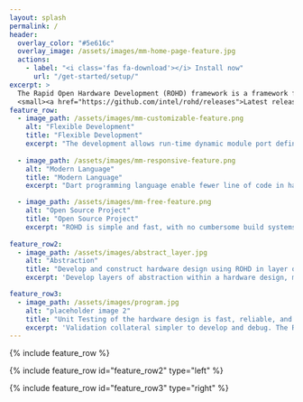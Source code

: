 ```yaml
---
layout: splash
permalink: /
header:
  overlay_color: "#5e616c"
  overlay_image: /assets/images/mm-home-page-feature.jpg
  actions:
    - label: "<i class='fas fa-download'></i> Install now"
      url: "/get-started/setup/"
excerpt: >
  The Rapid Open Hardware Development (ROHD) framework is a framework for describing and verifying hardware in the Dart programming language. ROHD enables you to build and traverse a graph of connectivity between module objects using unrestricted software. <br />
  <small><a href="https://github.com/intel/rohd/releases">Latest release v0.4.1</a></small>
feature_row:
  - image_path: /assets/images/mm-customizable-feature.png
    alt: "Flexible Development"
    title: "Flexible Development"
    excerpt: "The development allows run-time dynamic module port definitions (numbers, names, widths, etc.) and internal module logic, including recursive module contents. Conversion of modules to equivalent, human-readable, structurally similar SystemVerilog for integration or downstream tool consumption"
    
  - image_path: /assets/images/mm-responsive-feature.png
    alt: "Modern Language"
    title: "Modern Language"
    excerpt: "Dart programming language enable fewer line of code in hardware design and verification. Modern IDE like VSCode also provides excellent static analysis, autocomplete, debugger, git, lint and etc which enables quality development."

  - image_path: /assets/images/mm-free-feature.png
    alt: "Open Source Project"
    title: "Open Source Project"
    excerpt: "ROHD is simple and fast, with no cumbersome build systems or EDA vendor tools. Open source community is established, allowing developers to contribute or extend the framework while obtaining assistance from the community world wide."
      
feature_row2:
  - image_path: /assets/images/abstract_layer.jpg
    alt: "Abstraction"
    title: "Develop and construct hardware design using ROHD in layer of abstraction"
    excerpt: 'Develop layers of abstraction within a hardware design, making it more flexible and powerful. Easy IP integration and interfaces; using an IP is as easy as an import. Reduces tedious, redundant, and error prone aspects of integration.'

feature_row3:
  - image_path: /assets/images/program.jpg
    alt: "placeholder image 2"
    title: "Unit Testing of the hardware design is fast, reliable, and easy to implement"
    excerpt: 'Validation collateral simpler to develop and debug. The ROHD Verification Framework helps build well-structured testbenches which provides excellent, simple, and fast unit-testing.'
---
```


<!-- Unsplash Image Source: https://unsplash.com/photos/FVgECvTjlBQ, https://unsplash.com/photos/KuCGlBXjH_o -->

{% include feature_row %}

{% include feature_row id="feature_row2" type="left" %}

{% include feature_row id="feature_row3" type="right" %}
